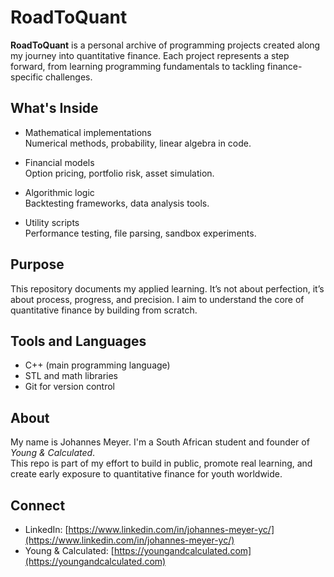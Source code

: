 # RoadToQuant

**RoadToQuant** is a personal archive of programming projects created along my journey into quantitative finance. Each project represents a step forward, from learning programming fundamentals to tackling finance-specific challenges.

## What's Inside

- Mathematical implementations  
  Numerical methods, probability, linear algebra in code.

- Financial models  
  Option pricing, portfolio risk, asset simulation.

- Algorithmic logic  
  Backtesting frameworks, data analysis tools.

- Utility scripts  
  Performance testing, file parsing, sandbox experiments.

## Purpose

This repository documents my applied learning. It’s not about perfection, it’s about process, progress, and precision. I aim to understand the core of quantitative finance by building from scratch.

## Tools and Languages

- C++ (main programming language)
- STL and math libraries
- Git for version control

## About

My name is Johannes Meyer. I'm a South African student and founder of *Young & Calculated*.  
This repo is part of my effort to build in public, promote real learning, and create early exposure to quantitative finance for youth worldwide.

## Connect

- LinkedIn: [https://www.linkedin.com/in/johannes-meyer-yc/](https://www.linkedin.com/in/johannes-meyer-yc/)
- Young & Calculated: [https://youngandcalculated.com](https://youngandcalculated.com)
